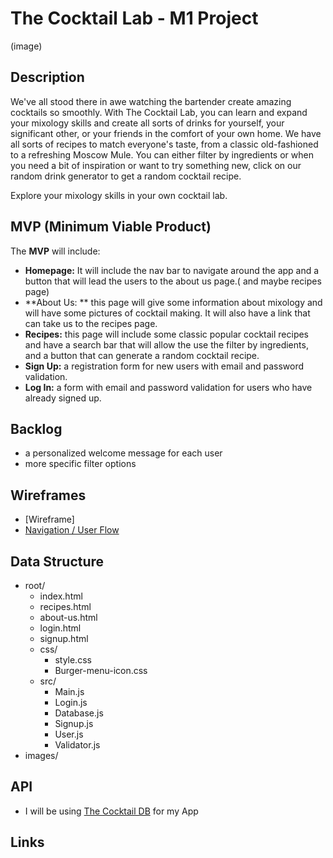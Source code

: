 # The Cocktail Lab - M1 Project

(image)

## Description

We've all stood there in awe watching the bartender create amazing cocktails so smoothly. With The Cocktail Lab, you can learn and expand your mixology skills and create all sorts of drinks for yourself, your  significant other, or your friends in the comfort of your own home. We have all sorts of recipes to match everyone's taste, from a classic old-fashioned to a refreshing Moscow Mule. You can either filter by ingredients or when you need a bit of inspiration or want to try something new, click on our random drink generator to get a random cocktail recipe.  

Explore your mixology skills in your own cocktail lab.

## MVP (Minimum Viable Product)

The **MVP** will include:

* **Homepage:** It will include the nav bar to navigate around the app and a button that will lead the users to the about us page.( and maybe recipes page)
* **About Us: ** this page will give some information about mixology and will have some pictures of cocktail making. It will also have a link that can take us to the recipes page.
* **Recipes:** this page will include some classic popular cocktail recipes and have a search bar that will allow the use the filter by ingredients, and a button that can generate a random cocktail recipe.
* **Sign Up:** a registration form for new users with email and password validation.
* **Log In:** a form with email and password validation for users who have already signed up.

## Backlog

* a personalized welcome message for each user
* more specific filter options

## Wireframes

* [Wireframe]
* [Navigation / User Flow](https://drive.google.com/file/d/1RnC4dvQm5lZkqYIaaGka2M3frGfPVIFh/view?usp=sharing)

## Data Structure

- root/
  - index.html
  - recipes.html
  - about-us.html
  - login.html
  - signup.html
  - css/
    - style.css
    - Burger-menu-icon.css
  - src/
    - Main.js
    - Login.js
    - Database.js
    - Signup.js
    - User.js
    - Validator.js
- images/

## API

* I will be using [The Cocktail DB](https://www.thecocktaildb.com/) for my App

  

## Links

